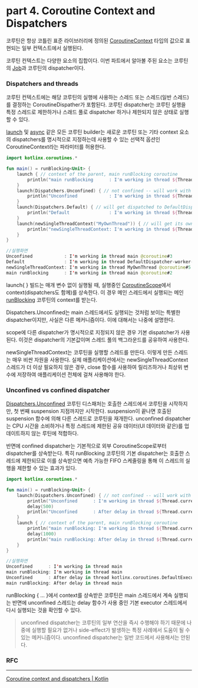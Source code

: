 # part 4. Coroutine Context and Dispatchers

코루틴은 항상 코틀린 표준 라이브러리에 정의된 [CoroutineContext](https://kotlinlang.org/api/latest/jvm/stdlib/kotlin.coroutines/-coroutine-context/) 타입의 값으로 표현되는 일부 컨텍스트에서 실행된다.

코루틴 컨텍스트는 다양한 요소의 집합이다. 이번 파트에서 알아볼 주된 요소는 코루틴의 [Job](https://kotlin.github.io/kotlinx.coroutines/kotlinx-coroutines-core/kotlinx.coroutines/-job/index.html)과 코루틴의 dispatcher이다.

### Dispatchers and threads

코루틴 컨텍스트에는 해당 코루틴의 실행에 사용하는 스레드 또는 스레드(일반 스레드)를 결정하는 CoroutineDispather가 포함된다. 코루틴 dispatcher는 코루틴 실행을 특정 스레드로 제한하거나 스래드 풀로 dispatcher 하거나 제한되지 않은 상태로 실행할 수 있다.

[launch](https://kotlin.github.io/kotlinx.coroutines/kotlinx-coroutines-core/kotlinx.coroutines/launch.html) 및 [async](https://kotlin.github.io/kotlinx.coroutines/kotlinx-coroutines-core/kotlinx.coroutines/async.html) 같은 모든 코루틴 builder는 새로운 코루틴 또는 기타 context 요소의 dispatchers를 명시적으로 지정하는데 사용할 수 있는 선택적 옵션인 CoroutineContext라는 파라미터를 허용한다.

```kotlin
import kotlinx.coroutines.*

fun main() = runBlocking<Unit> {
    launch { // context of the parent, main runBlocking coroutine
        println("main runBlocking      : I'm working in thread ${Thread.currentThread().name}")
    }
    launch(Dispatchers.Unconfined) { // not confined -- will work with main thread
        println("Unconfined            : I'm working in thread ${Thread.currentThread().name}")
    }
    launch(Dispatchers.Default) { // will get dispatched to DefaultDispatcher 
        println("Default               : I'm working in thread ${Thread.currentThread().name}")
    }
    launch(newSingleThreadContext("MyOwnThread")) { // will get its own new thread
        println("newSingleThreadContext: I'm working in thread ${Thread.currentThread().name}")
    }    
}

//실행화면
Unconfined            : I'm working in thread main @coroutine#3
Default               : I'm working in thread DefaultDispatcher-worker-1 @coroutine#4
newSingleThreadContext: I'm working in thread MyOwnThread @coroutine#5
main runBlocking      : I'm working in thread main @coroutine#2
```

launch{ } 빌드는 매개 변수 없이 실행될 때, 실행중인 [CoroutineScope](https://kotlin.github.io/kotlinx.coroutines/kotlinx-coroutines-core/kotlinx.coroutines/-coroutine-scope/index.html)에서 context(dispatchers도 함께)를 상속한다. 이 경우 메인 스레드에서 실행되는 메인 [runBlocking](https://kotlin.github.io/kotlinx.coroutines/kotlinx-coroutines-core/kotlinx.coroutines/run-blocking.html) 코루틴의 context를 받는다.

Dispatchers.Unconfined는 main 스레드에서도 실행되는 것처럼 보이는 특별한 dispatcher이지만, 사실은 다른 메커니즘이다. 이에 대해서는 나중에 설명한다.

scope에 다른 dispatcher가 명시적으로 지정되지 않은 경우 기본 dispatcher가 사용된다. 이것은 dispatcher의 기본값이며 스레드 풀의 백그라운드를 공유하여 사용한다.

newSingleThreadContext는 코루틴을 실행할 스레드를 만든다. 이렇게 만든 스레드는 매우 비싼 자원을 사용한다. 실제 애플리케이션에서는 newSingleThreadContext 스레드가 더 이상 필요하지 않은 경우, close 함수를 사용하여 릴리즈하거나 최상위 변수에 저장하여 애플리케이션 전체에 걸쳐 사용해야 한다.

### Unconfined vs confined dispatcher

[Dispatchers.Unconfined](https://kotlin.github.io/kotlinx.coroutines/kotlinx-coroutines-core/kotlinx.coroutines/-dispatchers/-unconfined.html) 코루틴 디스패처는 호출한 스레드에서 코루틴을 시작하지만, 첫 번째 suspension 지점까지만 시작한다. suspension이 끝나면 호출된 suspension 함수에 의해 다른 스레드로 코루틴을 재개한다. unconfined dispatcher는 CPU 시간을 소비하거나 특정 스레드에 제한된 공유 데이터(UI 데이터와 같은)를 업데이트하지 않는 루틴에 적합하다.

반면에 confined dispatcher는 기본적으로 외부 CoroutineScope로부터 dispatcher를 상속받는다. 특히 runBlocking 코루틴의 기본 dispatcher는 호출한 스레드에 제한되므로 이를 상속받으면 예측 가능한 FIFO 스케줄링을 통해 이 스레드의 실행을 제한할 수 있는 효과가 있다.

```kotlin
import kotlinx.coroutines.*

fun main() = runBlocking<Unit> {
    launch(Dispatchers.Unconfined) { // not confined -- will work with main thread
        println("Unconfined      : I'm working in thread ${Thread.currentThread().name}")
        delay(500)
        println("Unconfined      : After delay in thread ${Thread.currentThread().name}")
    }
    launch { // context of the parent, main runBlocking coroutine
        println("main runBlocking: I'm working in thread ${Thread.currentThread().name}")
        delay(1000)
        println("main runBlocking: After delay in thread ${Thread.currentThread().name}")
    }    
}

//실행화면
Unconfined      : I'm working in thread main
main runBlocking: I'm working in thread main
Unconfined      : After delay in thread kotlinx.coroutines.DefaultExecutor
main runBlocking: After delay in thread main
```

runBlocking { ... }에서 context를 상속받은 코루틴은 main 스레드에서 계속 실행되는 반면에 unconfined 스레드는 delay 함수가 사용 중인 기본 executor 스레드에서 다시 실행되는 것을 확인할 수 있다.

> unconfined dispatcher는 코루틴의 일부 연산을 즉시 수행해야 하기 때문에 나중에 실행할 필요가 없거나 side-effect가 발생하는 특정 사례에서 도움이 될 수 있는 메커니즘이다. unconfined dispatcher는 일반 코드에서 사용해서는 안된다.

### RFC

***

[Coroutine context and dispatchers | Kotlin](https://kotlinlang.org/docs/coroutine-context-and-dispatchers.html#children-of-a-coroutine)
